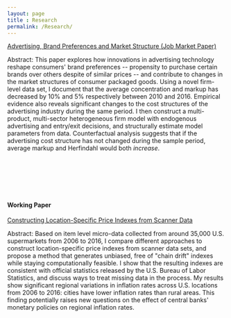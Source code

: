 ```yaml
---
layout: page
title : Research
permalink: /Research/
---
```

<a href="/assets/docs/JMP_Li.pdf"> <u>Advertising, Brand Preferences and Market Structure (Job Market Paper)</u></a>

Abstract: This paper explores how innovations in advertising technology reshape consumers' brand preferences -- propensity to purchase certain brands over others despite of similar prices -- and contribute to changes in the market structures of consumer packaged goods. Using a novel firm-level data set, I document that the average concentration and markup has decreased by 10% and 5% respectively between 2010 and 2016. Empirical evidence also reveals significant changes to the cost structures of the advertising industry during the same period. I then construct a multi-product, multi-sector heterogeneous firm model with endogenous advertising and entry/exit decisions, and structurally estimate model parameters from data. Counterfactual analysis suggests that if the advertising cost structure has not changed during the sample period, average markup and Herfindahl would both *increase*.

<p style="margin-bottom:3cm;"></p>

#### Working Paper
<u>Constructing Location-Specific Price Indexes from Scanner Data</u>

Abstract: Based on item level micro-data collected from around 35,000 U.S. supermarkets from 2006 to 2016, I compare different approaches to construct location-specific price indexes from scanner data sets, and propose a method that generates unbiased, free of "chain drift" indexes while staying computationally feasible. I show that the resulting indexes are consistent with official statistics released by the U.S. Bureau of Labor Statistics, and discuss ways to treat missing data in the process. My results show significant regional variations in inflation rates across U.S. locations from 2006 to 2016: cities have lower inflation rates than rural areas. This finding potentially raises new questions on the effect of central banks' monetary policies on regional inflation rates.
